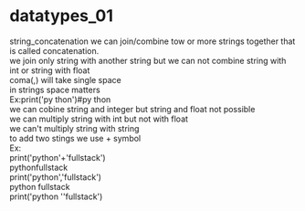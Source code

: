 # datatypes_01
string_concatenation
we can join/combine tow or more strings together that is called concatenation.<br>
we join only string with another string but we can not combine string with int or string with float<br>
coma(,) will take single space<br>
in strings space matters<br>
Ex:print('py thon')#py thon<br>
we can cobine string and integer but string and float not possible<br>
we can multiply string with int but not with float<br>
we can't multiply string with string<br>
to add two stings we use + symbol<br>
Ex:<br>
print('python'+'fullstack')<br>
pythonfullstack<br>
print('python','fullstack')<br>
python fullstack<br>
print('python ''fullstack')<br>





